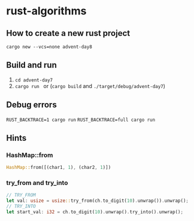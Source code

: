 # rust-algorithms

## How to create a new rust project

```shell
cargo new --vcs=none advent-day8
```

## Build and run

1. `cd advent-day7`
2. `cargo run ` or (`cargo build` and `./target/debug/advent-day7`)

## Debug errors

`RUST_BACKTRACE=1 cargo run`
`RUST_BACKTRACE=full cargo run`

## Hints

### HashMap::from

```rust
HashMap::from([(char1, 1), (char2, 1)])
```

### try_from and try_into

```rust
// TRY_FROM
let val: usize = usize::try_from(ch.to_digit(10).unwrap()).unwrap();
// TRY_INTO
let start_val: i32 = ch.to_digit(10).unwrap().try_into().unwrap();
```